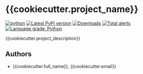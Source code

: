 # {{cookiecutter.project_name}}

[![python](https://img.shields.io/pypi/pyversions/{{cookiecutter.project_slug}}.svg)](https://pypi.python.org/pypi/{{cookiecutter.project_slug}})
[![Latest PyPI version](https://img.shields.io/pypi/v/{{cookiecutter.project_slug}}.svg)](https://pypi.python.org/pypi/{{cookiecutter.project_slug}})
[![Downloads](https://pepy.tech/badge/{{cookiecutter.project_slug}})](https://pepy.tech/project/{{cookiecutter.project_slug}}?right_color=orange)
[![Total alerts](https://img.shields.io/lgtm/alerts/g/Senth/{{cookiecutter.project_slug}}.svg?logo=lgtm&logoWidth=18)](https://lgtm.com/projects/g/Senth/{{cookiecutter.project_slug}}/alerts/)
[![Language grade: Python](https://img.shields.io/lgtm/grade/python/g/Senth/{{cookiecutter.project_slug}}.svg?logo=lgtm&logoWidth=18)](https://lgtm.com/projects/g/Senth/{{cookiecutter.project_slug}}/context:python)

{{cookiecutter.project_description}}

## Authors

- {{cookiecutter.full_name}}, {{cookiecutter.email}}
